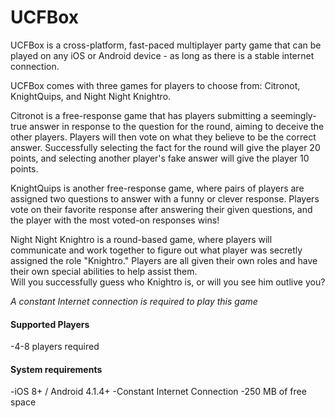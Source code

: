 # UCFBox

UCFBox is a cross-platform, fast-paced multiplayer party game that can be 
played on any iOS or Android device - as long as there is a stable internet connection.

UCFBox comes with three games for players to choose from: 
Citronot, KnightQuips, and Night Night Knightro.

Citronot is a free-response game that has players submitting a seemingly-true answer
in response to the question for the round, aiming to deceive the other players.  Players 
will then vote on what they believe to be the correct answer.  Successfully selecting
the fact for the round will give the player 20 points, and selecting another player's 
fake answer will give the player 10 points.

KnightQuips is another free-response game, where pairs of players are assigned two
questions to answer with a funny or clever response.  Players vote on their favorite response
after answering their given questions, and the player with the most voted-on responses wins!

Night Night Knightro is a round-based game, where players will communicate and work together
to figure out what player was secretly assigned the role "Knightro."  Players are all
given their own roles and have their own special abilities to help assist them.  
Will you successfully guess who Knightro is, or will you see him outlive you?




*A constant Internet connection is required to play this game*


#### Supported Players
-4-8 players required 

#### System requirements
-iOS 8+ / Android 4.1.4+
-Constant Internet Connection
-250 MB of free space
